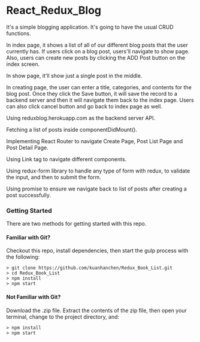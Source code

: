 # React_Redux_Blog

It's a simple blogging application. It's going to have the usual CRUD functions. 

In index page, it shows a list of all of our different blog posts that the user currently has. If users click on a blog post, users'll navigate to show page. Also, users can create new posts by clicking the ADD Post button on the index screen. 

In show page, it'll show just a single post in the middle.

In creating page, the user can enter a title, categories, and contents for the blog post. Once they click the Save button, it will save the record to a backend server and then it will navigate them back to the index page. Users can also click cancel button and go back to index page as well.

Using reduxblog.herokuapp.com as the backend server API.

Fetching a list of posts inside componentDidMount().

Implementing React Router to navigate Create Page, Post List Page and Post Detail Page.

Using Link tag to navigate different components.

Using redux-form library to handle any type of form with redux, to validate the input, and then to submit the form.

Using promise to ensure we navigate back to list of posts after creating a post successfully.

### Getting Started

There are two methods for getting started with this repo.

#### Familiar with Git?
Checkout this repo, install dependencies, then start the gulp process with the following:

```
> git clone https://github.com/kuanhanchen/Redux_Book_List.git
> cd Redux_Book_List
> npm install
> npm start
```

#### Not Familiar with Git?
Download the .zip file. Extract the contents of the zip file, then open your terminal, change to the project directory, and:

```
> npm install
> npm start
```

